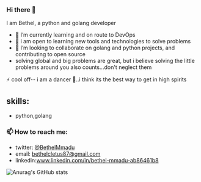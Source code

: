 ### Hi there 👋
I am Bethel, a python and golang developer
- 🌱 I’m currently learning and on route to DevOps
- 🔭 i am open to learning new tools and technologies to solve problems
- 👯 I’m looking to collaborate on golang and python projects, and contributing to open source 
- solving global and big problems are great, but i believe solving the little problems around you also counts...don't neglect them

⚡ cool off-- i am a dancer 💃..i think its the best way to get in high spirits

## skills:
- python,golang

### 📫 How to reach me:
- twitter: [@BethelMmadu](https://twitter.com/BethelMmadu)
- email: bethelcletus87@gmail.com
- linkedin:www.linkedin.com/in/bethel-mmadu-ab86461b8


![Anurag's GitHub stats](https://github-readme-stats.vercel.app/api?username=bethel-m&count_private=true)

<!--
**bethel-m/bethel-m** is a ✨ _special_ ✨ repository because its `README.md` (this file) appears on your GitHub profile.

Here are some ideas to get you started:

- 🔭 I’m currently working on ...
- 🌱 I’m currently learning ...
- 👯 I’m looking to collaborate on ...
- 🤔 I’m looking for help with ...
- 💬 Ask me about ...
- 📫 How to reach me: ...
- 😄 Pronouns: ...
- ⚡ Fun fact: ...
-->
